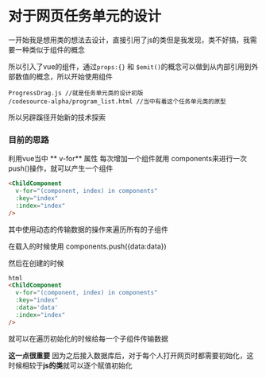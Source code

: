 # 对于网页任务单元的设计

一开始我是想用类的想法去设计，直接引用了js的类但是我发现，类不好搞，我需要一种类似于组件的概念

所以引入了vue的组件，通过`props:{}` 和 `$emit()`的概念可以做到从内部引用到外部数值的概念，所以开始使用组件

```
ProgressDrag.js //就是任务单元类的设计初版
/codesource-alpha/program_list.html //当中有着这个任务单元类的原型
```

所以另辟蹊径开始新的技术探索

### 目前的思路

利用vue当中 ** v-for** 属性 每次增加一个组件就用 components来进行一次push()操作，就可以产生一个组件

```html
<ChildComponent 
  v-for="(component, index) in components" 
  :key="index" 
  :index="index" 
/>
```

其中使用动态的传输数据的操作来遍历所有的子组件

在载入的时候使用 components.push({data:data})

然后在创建的时候

```html
html
<ChildComponent 
  v-for="(component, index) in components" 
  :key="index" 
  :data='data'
  :index="index" 
/>
```

就可以在遍历初始化的时候给每一个子组件传输数据 

**这一点很重要** 因为之后接入数据库后，对于每个人打开网页时都需要初始化，这时候相较于**js的类**就可以逐个赋值初始化
